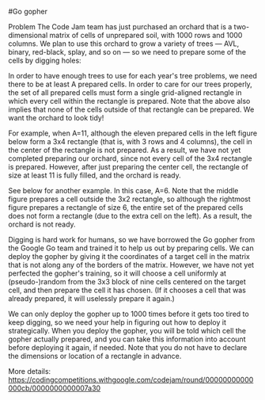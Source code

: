 #Go gopher

Problem
The Code Jam team has just purchased an orchard that is a two-dimensional matrix of cells of unprepared soil, with 1000 rows and 1000 columns. We plan to use this orchard to grow a variety of trees — AVL, binary, red-black, splay, and so on — so we need to prepare some of the cells by digging holes:

In order to have enough trees to use for each year's tree problems, we need there to be at least A prepared cells.
In order to care for our trees properly, the set of all prepared cells must form a single grid-aligned rectangle in which every cell within the rectangle is prepared.
Note that the above also implies that none of the cells outside of that rectangle can be prepared. We want the orchard to look tidy!

For example, when A=11, although the eleven prepared cells in the left figure below form a 3x4 rectangle (that is, with 3 rows and 4 columns), the cell in the center of the rectangle is not prepared. As a result, we have not yet completed preparing our orchard, since not every cell of the 3x4 rectangle is prepared. However, after just preparing the center cell, the rectangle of size at least 11 is fully filled, and the orchard is ready.

See below for another example. In this case, A=6. Note that the middle figure prepares a cell outside the 3x2 rectangle, so although the rightmost figure prepares a rectangle of size 6, the entire set of the prepared cells does not form a rectangle (due to the extra cell on the left). As a result, the orchard is not ready.

Digging is hard work for humans, so we have borrowed the Go gopher from the Google Go team and trained it to help us out by preparing cells. We can deploy the gopher by giving it the coordinates of a target cell in the matrix that is not along any of the borders of the matrix. However, we have not yet perfected the gopher's training, so it will choose a cell uniformly at (pseudo-)random from the 3x3 block of nine cells centered on the target cell, and then prepare the cell it has chosen. (If it chooses a cell that was already prepared, it will uselessly prepare it again.)

We can only deploy the gopher up to 1000 times before it gets too tired to keep digging, so we need your help in figuring out how to deploy it strategically. When you deploy the gopher, you will be told which cell the gopher actually prepared, and you can take this information into account before deploying it again, if needed. Note that you do not have to declare the dimensions or location of a rectangle in advance.

More details: https://codingcompetitions.withgoogle.com/codejam/round/00000000000000cb/0000000000007a30